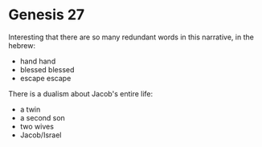 # Genesis 27


Interesting that there are so many redundant words in this narrative, in the hebrew:
- hand hand
- blessed blessed
- escape escape

There is a dualism about Jacob's entire life:
- a twin
- a second son
- two wives
- Jacob/Israel